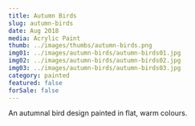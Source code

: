 ```yaml
---
title: Autumn Birds
slug: autumn-birds
date: Aug 2018
media: Acrylic Paint
thumb: ../images/thumbs/autumn-birds.png
img01: ../images/autumn-birds/autumn-birds01.jpg
img02: ../images/autumn-birds/autumn-birds02.jpg
img03: ../images/autumn-birds/autumn-birds03.jpg
category: painted
featured: false
forSale: false
---
```


An autumnal bird design painted in flat, warm colours.